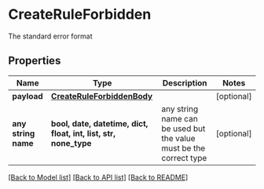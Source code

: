 # CreateRuleForbidden

The standard error format

## Properties
Name | Type | Description | Notes
------------ | ------------- | ------------- | -------------
**payload** | [**CreateRuleForbiddenBody**](CreateRuleForbiddenBody.md) |  | [optional] 
**any string name** | **bool, date, datetime, dict, float, int, list, str, none_type** | any string name can be used but the value must be the correct type | [optional]

[[Back to Model list]](../README.md#documentation-for-models) [[Back to API list]](../README.md#documentation-for-api-endpoints) [[Back to README]](../README.md)


